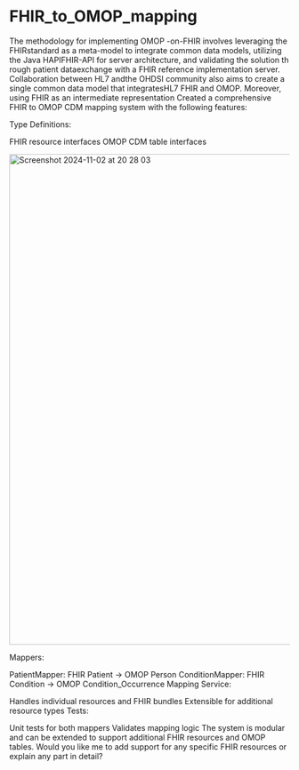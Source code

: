 # FHIR_to_OMOP_mapping

The methodology for implementing OMOP -on-FHIR involves leveraging the FHIRstandard as a meta-model to integrate common data models, 
utilizing the Java HAPIFHIR-API for server architecture, and validating the solution th rough patient dataexchange with a FHIR reference implementation server. 
Collaboration between HL7 andthe OHDSI community also aims to create a single common data model that integratesHL7 FHIR and OMOP.
Moreover, using FHIR as an intermediate representation Created a comprehensive FHIR to OMOP CDM mapping system with the following features:

Type Definitions:

FHIR resource interfaces
OMOP CDM table interfaces

<img width="883" alt="Screenshot 2024-11-02 at 20 28 03" src="https://github.com/user-attachments/assets/6b806e57-b58d-49a3-845c-034351fce4a2">

Mappers:

PatientMapper: FHIR Patient → OMOP Person
ConditionMapper: FHIR Condition → OMOP Condition_Occurrence
Mapping Service:

Handles individual resources and FHIR bundles
Extensible for additional resource types
Tests:

Unit tests for both mappers
Validates mapping logic
The system is modular and can be extended to support additional FHIR resources and OMOP tables. Would you like me to add support for any specific FHIR resources or explain any part in detail?
